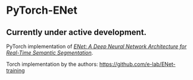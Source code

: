 # PyTorch-ENet

## Currently under active development.

PyTorch implementation of [*ENet: A Deep Neural Network Architecture for Real-Time Semantic Segmentation*](https://arxiv.org/abs/1606.02147).

Torch implementation by the authors: https://github.com/e-lab/ENet-training

